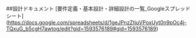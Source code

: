 ##設計ドキュメント
[要件定義・基本設計・詳細設計の一覧_Googleスプレッドシート]　(https://docs.google.com/spreadsheets/d/1geJPnzZtjuVPoxUyt0n9pOc4j-TQxuG_b5cgH7awtog/edit?gid=1593576189#gid=1593576189)
